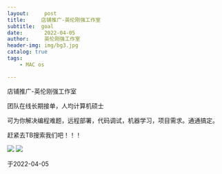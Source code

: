 ```yaml
---
layout:     post
title:     店铺推广-英伦刚强工作室
subtitle:  goal
date:       2022-04-05
author:     英伦刚强工作室
header-img: img/bg3.jpg
catalog: true
tags:
    - MAC os

---
```


店铺推广-英伦刚强工作室

团队在线长期接单，人均计算机硕士

可为你解决编程难题，远程部署，代码调试，机器学习，项目需求。通通搞定。

赶紧去TB搜索我们吧！！！



<img src="https://limit123123.github.io/img/bg2.jpg" >

<img src="https://limit123123.github.io/img/bg3.jpg" >



于2022-04-05
